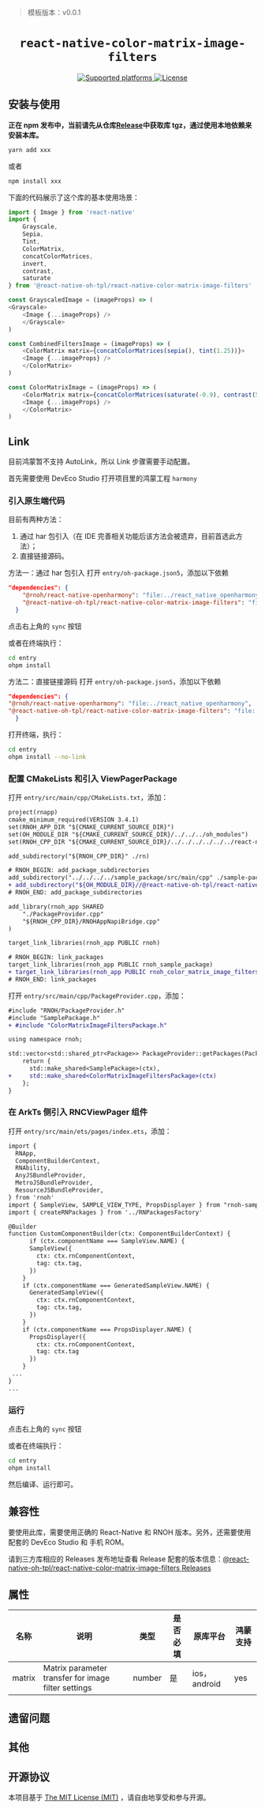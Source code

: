 > 模板版本：v0.0.1

<p align="center">
  <h1 align="center"> <code>react-native-color-matrix-image-filters</code> </h1>
</p>
<p align="center">
    <a href="https://github.com/iyegoroff/react-native-color-matrix-image-filters">
         <img src="https://img.shields.io/badge/platforms-android%20|%20ios%20|%20harmony%20-lightgrey.svg" alt="Supported platforms" />
    </a>
       <a href="https://github.com/iyegoroff/react-native-color-matrix-image-filters/blob/master/LICENSE">
        <img src="https://img.shields.io/badge/license-MIT-green.svg" alt="License" />
    </a>
</p>

## 安装与使用

**正在 npm 发布中，当前请先从仓库[Release](https://github.com/react-native-oh-library/react-native-color-matrix-image-filters/releases)中获取库 tgz，通过使用本地依赖来安装本库。**

```bash
yarn add xxx
```

或者

```bash
npm install xxx
```

下面的代码展示了这个库的基本使用场景：

```js
import { Image } from 'react-native'
import {
    Grayscale,
    Sepia,
    Tint,
    ColorMatrix,
    concatColorMatrices,
    invert,
    contrast,
    saturate
} from '@react-native-oh-tpl/react-native-color-matrix-image-filters'

const GrayscaledImage = (imageProps) => (
<Grayscale>
    <Image {...imageProps} />
    </Grayscale>
)

const CombinedFiltersImage = (imageProps) => (
    <ColorMatrix matrix={concatColorMatrices(sepia(), tint(1.25))}>
    <Image {...imageProps} />
    </ColorMatrix>
)

const ColorMatrixImage = (imageProps) => (
    <ColorMatrix matrix={concatColorMatrices(saturate(-0.9), contrast(5.2), invert())}>
    <Image {...imageProps} />
    </ColorMatrix>
)
```

## Link

目前鸿蒙暂不支持 AutoLink，所以 Link 步骤需要手动配置。

首先需要使用 DevEco Studio 打开项目里的鸿蒙工程 `harmony`

### 引入原生端代码

目前有两种方法：

1. 通过 har 包引入（在 IDE 完善相关功能后该方法会被遗弃，目前首选此方法）；
2. 直接链接源码。

方法一：通过 har 包引入
打开 `entry/oh-package.json5`，添加以下依赖

```json
"dependencies": {
    "@rnoh/react-native-openharmony": "file:../react_native_openharmony",
    "@react-native-oh-tpl/react-native-color-matrix-image-filters": "file:../../node_modules/@react-native-oh-tpl/react-native-color-matrix-image-filters/harmony/color_matrix_image_filters.har"
  }
```

点击右上角的 `sync` 按钮

或者在终端执行：

```bash
cd entry
ohpm install
```

方法二：直接链接源码
打开 `entry/oh-package.json5`，添加以下依赖

```json
"dependencies": {
"@rnoh/react-native-openharmony": "file:../react_native_openharmony",
"@react-native-oh-tpl/react-native-color-matrix-image-filters": "file:../../node_modules/@react-native-oh-tpl/react-native-color-matrix-image-filters/harmony/color_matrix_image_filters"
  }
```

打开终端，执行：

```bash
cd entry
ohpm install --no-link
```

### 配置 CMakeLists 和引入 ViewPagerPackage

打开 `entry/src/main/cpp/CMakeLists.txt`，添加：

```diff
project(rnapp)
cmake_minimum_required(VERSION 3.4.1)
set(RNOH_APP_DIR "${CMAKE_CURRENT_SOURCE_DIR}")
set(OH_MODULE_DIR "${CMAKE_CURRENT_SOURCE_DIR}/../../../oh_modules")
set(RNOH_CPP_DIR "${CMAKE_CURRENT_SOURCE_DIR}/../../../../../../react-native-harmony/harmony/cpp")

add_subdirectory("${RNOH_CPP_DIR}" ./rn)

# RNOH_BEGIN: add_package_subdirectories
add_subdirectory("../../../../sample_package/src/main/cpp" ./sample-package)
+ add_subdirectory("${OH_MODULE_DIR}//@react-native-oh-tpl/react-native-color-matrix-image-filters/src/main/cpp" ./color_matrix_image_filters)
# RNOH_END: add_package_subdirectories

add_library(rnoh_app SHARED
    "./PackageProvider.cpp"
    "${RNOH_CPP_DIR}/RNOHAppNapiBridge.cpp"
)

target_link_libraries(rnoh_app PUBLIC rnoh)

# RNOH_BEGIN: link_packages
target_link_libraries(rnoh_app PUBLIC rnoh_sample_package)
+ target_link_libraries(rnoh_app PUBLIC rnoh_color_matrix_image_filters )
# RNOH_END: link_packages
```

打开 `entry/src/main/cpp/PackageProvider.cpp`，添加：

```diff
#include "RNOH/PackageProvider.h"
#include "SamplePackage.h"
+ #include "ColorMatrixImageFiltersPackage.h"

using namespace rnoh;

std::vector<std::shared_ptr<Package>> PackageProvider::getPackages(Package::Context ctx) {
    return {
      std::make_shared<SamplePackage>(ctx),
+     std::make_shared<ColorMatrixImageFiltersPackage>(ctx)
    };
}
```

### 在 ArkTs 侧引入 RNCViewPager 组件

打开 `entry/src/main/ets/pages/index.ets`，添加：

```diff
import {
  RNApp,
  ComponentBuilderContext,
  RNAbility,
  AnyJSBundleProvider,
  MetroJSBundleProvider,
  ResourceJSBundleProvider,
} from 'rnoh'
import { SampleView, SAMPLE_VIEW_TYPE, PropsDisplayer } from "rnoh-sample-package"
import { createRNPackages } from '../RNPackagesFactory'

@Builder
function CustomComponentBuilder(ctx: ComponentBuilderContext) {
      if (ctx.componentName === SampleView.NAME) {
      SampleView({
        ctx: ctx.rnComponentContext,
        tag: ctx.tag,
      })
    }
    if (ctx.componentName === GeneratedSampleView.NAME) {
      GeneratedSampleView({
        ctx: ctx.rnComponentContext,
        tag: ctx.tag,
      })
    }
    if (ctx.componentName === PropsDisplayer.NAME) {
      PropsDisplayer({
        ctx: ctx.rnComponentContext,
        tag: ctx.tag
      })
    }
 ...
}
...
```

### 运行

点击右上角的 `sync` 按钮

或者在终端执行：

```bash
cd entry
ohpm install
```

然后编译、运行即可。

## 兼容性

要使用此库，需要使用正确的 React-Native 和 RNOH 版本。另外，还需要使用配套的 DevEco Studio 和 手机 ROM。

请到三方库相应的 Releases 发布地址查看 Release 配套的版本信息：[@react-native-oh-tpl/react-native-color-matrix-image-filters Releases](https://github.com/react-native-oh-library/react-native-color-matrix-image-filters/releases)

## 属性

| 名称                                     | 说明                                                                                                                                                                                                                                                                | 类型                           | 是否必填 | 原库平台     | 鸿蒙支持                   |
| ---------------------------------------- | ------------------------------------------------------------------------------------------------------------------------------------------------------------------------------------------------------------------------------------------------------------------- | ------------------------------ | -------- | ------------ | -------------------------- |
| matrix                              | Matrix parameter transfer for image filter settings                                                                                                                                                                                                                       | number                         | 是       | ios，android | yes                        |
## 遗留问题

## 其他

## 开源协议

本项目基于 [The MIT License (MIT)](https://github.com/react-native-oh-library/react-native-color-matrix-image-filters/blob/master/LICENSE) ，请自由地享受和参与开源。
